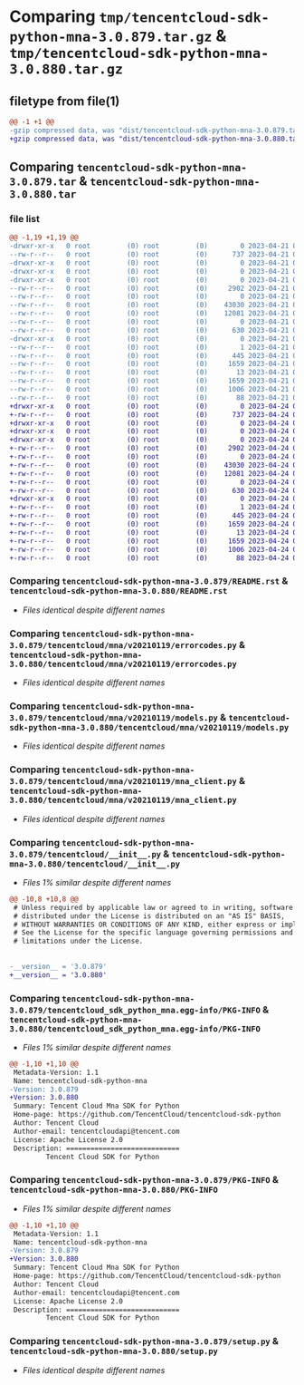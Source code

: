 # Comparing `tmp/tencentcloud-sdk-python-mna-3.0.879.tar.gz` & `tmp/tencentcloud-sdk-python-mna-3.0.880.tar.gz`

## filetype from file(1)

```diff
@@ -1 +1 @@
-gzip compressed data, was "dist/tencentcloud-sdk-python-mna-3.0.879.tar", last modified: Fri Apr 21 00:52:49 2023, max compression
+gzip compressed data, was "dist/tencentcloud-sdk-python-mna-3.0.880.tar", last modified: Mon Apr 24 03:14:18 2023, max compression
```

## Comparing `tencentcloud-sdk-python-mna-3.0.879.tar` & `tencentcloud-sdk-python-mna-3.0.880.tar`

### file list

```diff
@@ -1,19 +1,19 @@
-drwxr-xr-x   0 root         (0) root         (0)        0 2023-04-21 00:52:49.000000 tencentcloud-sdk-python-mna-3.0.879/
--rw-r--r--   0 root         (0) root         (0)      737 2023-04-21 00:52:49.000000 tencentcloud-sdk-python-mna-3.0.879/README.rst
-drwxr-xr-x   0 root         (0) root         (0)        0 2023-04-21 00:52:49.000000 tencentcloud-sdk-python-mna-3.0.879/tencentcloud/
-drwxr-xr-x   0 root         (0) root         (0)        0 2023-04-21 00:52:49.000000 tencentcloud-sdk-python-mna-3.0.879/tencentcloud/mna/
-drwxr-xr-x   0 root         (0) root         (0)        0 2023-04-21 00:52:49.000000 tencentcloud-sdk-python-mna-3.0.879/tencentcloud/mna/v20210119/
--rw-r--r--   0 root         (0) root         (0)     2902 2023-04-21 00:52:49.000000 tencentcloud-sdk-python-mna-3.0.879/tencentcloud/mna/v20210119/errorcodes.py
--rw-r--r--   0 root         (0) root         (0)        0 2023-04-21 00:52:49.000000 tencentcloud-sdk-python-mna-3.0.879/tencentcloud/mna/v20210119/__init__.py
--rw-r--r--   0 root         (0) root         (0)    43030 2023-04-21 00:52:49.000000 tencentcloud-sdk-python-mna-3.0.879/tencentcloud/mna/v20210119/models.py
--rw-r--r--   0 root         (0) root         (0)    12081 2023-04-21 00:52:49.000000 tencentcloud-sdk-python-mna-3.0.879/tencentcloud/mna/v20210119/mna_client.py
--rw-r--r--   0 root         (0) root         (0)        0 2023-04-21 00:52:49.000000 tencentcloud-sdk-python-mna-3.0.879/tencentcloud/mna/__init__.py
--rw-r--r--   0 root         (0) root         (0)      630 2023-04-21 00:52:49.000000 tencentcloud-sdk-python-mna-3.0.879/tencentcloud/__init__.py
-drwxr-xr-x   0 root         (0) root         (0)        0 2023-04-21 00:52:49.000000 tencentcloud-sdk-python-mna-3.0.879/tencentcloud_sdk_python_mna.egg-info/
--rw-r--r--   0 root         (0) root         (0)        1 2023-04-21 00:52:49.000000 tencentcloud-sdk-python-mna-3.0.879/tencentcloud_sdk_python_mna.egg-info/dependency_links.txt
--rw-r--r--   0 root         (0) root         (0)      445 2023-04-21 00:52:49.000000 tencentcloud-sdk-python-mna-3.0.879/tencentcloud_sdk_python_mna.egg-info/SOURCES.txt
--rw-r--r--   0 root         (0) root         (0)     1659 2023-04-21 00:52:49.000000 tencentcloud-sdk-python-mna-3.0.879/tencentcloud_sdk_python_mna.egg-info/PKG-INFO
--rw-r--r--   0 root         (0) root         (0)       13 2023-04-21 00:52:49.000000 tencentcloud-sdk-python-mna-3.0.879/tencentcloud_sdk_python_mna.egg-info/top_level.txt
--rw-r--r--   0 root         (0) root         (0)     1659 2023-04-21 00:52:49.000000 tencentcloud-sdk-python-mna-3.0.879/PKG-INFO
--rw-r--r--   0 root         (0) root         (0)     1006 2023-04-21 00:52:49.000000 tencentcloud-sdk-python-mna-3.0.879/setup.py
--rw-r--r--   0 root         (0) root         (0)       88 2023-04-21 00:52:49.000000 tencentcloud-sdk-python-mna-3.0.879/setup.cfg
+drwxr-xr-x   0 root         (0) root         (0)        0 2023-04-24 03:14:18.000000 tencentcloud-sdk-python-mna-3.0.880/
+-rw-r--r--   0 root         (0) root         (0)      737 2023-04-24 03:14:17.000000 tencentcloud-sdk-python-mna-3.0.880/README.rst
+drwxr-xr-x   0 root         (0) root         (0)        0 2023-04-24 03:14:18.000000 tencentcloud-sdk-python-mna-3.0.880/tencentcloud/
+drwxr-xr-x   0 root         (0) root         (0)        0 2023-04-24 03:14:18.000000 tencentcloud-sdk-python-mna-3.0.880/tencentcloud/mna/
+drwxr-xr-x   0 root         (0) root         (0)        0 2023-04-24 03:14:18.000000 tencentcloud-sdk-python-mna-3.0.880/tencentcloud/mna/v20210119/
+-rw-r--r--   0 root         (0) root         (0)     2902 2023-04-24 03:14:17.000000 tencentcloud-sdk-python-mna-3.0.880/tencentcloud/mna/v20210119/errorcodes.py
+-rw-r--r--   0 root         (0) root         (0)        0 2023-04-24 03:14:17.000000 tencentcloud-sdk-python-mna-3.0.880/tencentcloud/mna/v20210119/__init__.py
+-rw-r--r--   0 root         (0) root         (0)    43030 2023-04-24 03:14:17.000000 tencentcloud-sdk-python-mna-3.0.880/tencentcloud/mna/v20210119/models.py
+-rw-r--r--   0 root         (0) root         (0)    12081 2023-04-24 03:14:17.000000 tencentcloud-sdk-python-mna-3.0.880/tencentcloud/mna/v20210119/mna_client.py
+-rw-r--r--   0 root         (0) root         (0)        0 2023-04-24 03:14:17.000000 tencentcloud-sdk-python-mna-3.0.880/tencentcloud/mna/__init__.py
+-rw-r--r--   0 root         (0) root         (0)      630 2023-04-24 03:14:17.000000 tencentcloud-sdk-python-mna-3.0.880/tencentcloud/__init__.py
+drwxr-xr-x   0 root         (0) root         (0)        0 2023-04-24 03:14:18.000000 tencentcloud-sdk-python-mna-3.0.880/tencentcloud_sdk_python_mna.egg-info/
+-rw-r--r--   0 root         (0) root         (0)        1 2023-04-24 03:14:18.000000 tencentcloud-sdk-python-mna-3.0.880/tencentcloud_sdk_python_mna.egg-info/dependency_links.txt
+-rw-r--r--   0 root         (0) root         (0)      445 2023-04-24 03:14:18.000000 tencentcloud-sdk-python-mna-3.0.880/tencentcloud_sdk_python_mna.egg-info/SOURCES.txt
+-rw-r--r--   0 root         (0) root         (0)     1659 2023-04-24 03:14:18.000000 tencentcloud-sdk-python-mna-3.0.880/tencentcloud_sdk_python_mna.egg-info/PKG-INFO
+-rw-r--r--   0 root         (0) root         (0)       13 2023-04-24 03:14:18.000000 tencentcloud-sdk-python-mna-3.0.880/tencentcloud_sdk_python_mna.egg-info/top_level.txt
+-rw-r--r--   0 root         (0) root         (0)     1659 2023-04-24 03:14:18.000000 tencentcloud-sdk-python-mna-3.0.880/PKG-INFO
+-rw-r--r--   0 root         (0) root         (0)     1006 2023-04-24 03:14:17.000000 tencentcloud-sdk-python-mna-3.0.880/setup.py
+-rw-r--r--   0 root         (0) root         (0)       88 2023-04-24 03:14:18.000000 tencentcloud-sdk-python-mna-3.0.880/setup.cfg
```

### Comparing `tencentcloud-sdk-python-mna-3.0.879/README.rst` & `tencentcloud-sdk-python-mna-3.0.880/README.rst`

 * *Files identical despite different names*

### Comparing `tencentcloud-sdk-python-mna-3.0.879/tencentcloud/mna/v20210119/errorcodes.py` & `tencentcloud-sdk-python-mna-3.0.880/tencentcloud/mna/v20210119/errorcodes.py`

 * *Files identical despite different names*

### Comparing `tencentcloud-sdk-python-mna-3.0.879/tencentcloud/mna/v20210119/models.py` & `tencentcloud-sdk-python-mna-3.0.880/tencentcloud/mna/v20210119/models.py`

 * *Files identical despite different names*

### Comparing `tencentcloud-sdk-python-mna-3.0.879/tencentcloud/mna/v20210119/mna_client.py` & `tencentcloud-sdk-python-mna-3.0.880/tencentcloud/mna/v20210119/mna_client.py`

 * *Files identical despite different names*

### Comparing `tencentcloud-sdk-python-mna-3.0.879/tencentcloud/__init__.py` & `tencentcloud-sdk-python-mna-3.0.880/tencentcloud/__init__.py`

 * *Files 1% similar despite different names*

```diff
@@ -10,8 +10,8 @@
 # Unless required by applicable law or agreed to in writing, software
 # distributed under the License is distributed on an "AS IS" BASIS,
 # WITHOUT WARRANTIES OR CONDITIONS OF ANY KIND, either express or implied.
 # See the License for the specific language governing permissions and
 # limitations under the License.
 
 
-__version__ = '3.0.879'
+__version__ = '3.0.880'
```

### Comparing `tencentcloud-sdk-python-mna-3.0.879/tencentcloud_sdk_python_mna.egg-info/PKG-INFO` & `tencentcloud-sdk-python-mna-3.0.880/tencentcloud_sdk_python_mna.egg-info/PKG-INFO`

 * *Files 1% similar despite different names*

```diff
@@ -1,10 +1,10 @@
 Metadata-Version: 1.1
 Name: tencentcloud-sdk-python-mna
-Version: 3.0.879
+Version: 3.0.880
 Summary: Tencent Cloud Mna SDK for Python
 Home-page: https://github.com/TencentCloud/tencentcloud-sdk-python
 Author: Tencent Cloud
 Author-email: tencentcloudapi@tencent.com
 License: Apache License 2.0
 Description: ============================
         Tencent Cloud SDK for Python
```

### Comparing `tencentcloud-sdk-python-mna-3.0.879/PKG-INFO` & `tencentcloud-sdk-python-mna-3.0.880/PKG-INFO`

 * *Files 1% similar despite different names*

```diff
@@ -1,10 +1,10 @@
 Metadata-Version: 1.1
 Name: tencentcloud-sdk-python-mna
-Version: 3.0.879
+Version: 3.0.880
 Summary: Tencent Cloud Mna SDK for Python
 Home-page: https://github.com/TencentCloud/tencentcloud-sdk-python
 Author: Tencent Cloud
 Author-email: tencentcloudapi@tencent.com
 License: Apache License 2.0
 Description: ============================
         Tencent Cloud SDK for Python
```

### Comparing `tencentcloud-sdk-python-mna-3.0.879/setup.py` & `tencentcloud-sdk-python-mna-3.0.880/setup.py`

 * *Files identical despite different names*

